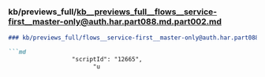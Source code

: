 ### kb/previews_full/kb__previews_full__flows__service-first__master-only@auth.har.part088.md.part002.md

```md
### kb/previews_full/flows__service-first__master-only@auth.har.part088.md (part 002)

```md
                  "scriptId": "12665",
                        "u
```

```

```
